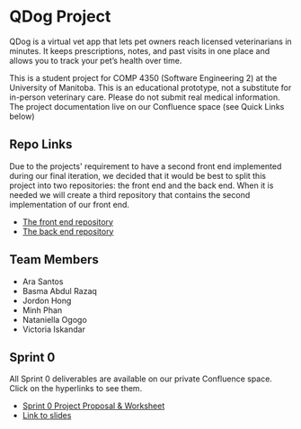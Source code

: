 # QDog Project 

QDog is a virtual vet app that lets pet owners reach licensed veterinarians in minutes. 
It keeps prescriptions, notes, and past visits in one place and allows you to track your pet’s health over time.

This is a student project for COMP 4350 (Software Engineering 2) at the University of Manitoba.
This is an educational prototype, not a substitute for in-person veterinary care. Please do not submit real medical information. 
The project documentation live on our Confluence space (see Quick Links below)


## Repo Links

Due to the projects' requirement to have a second front end implemented during our final iteration, we decided that it would be best to split this project into two repositories: the front end and the back end. When it is needed we will create a third repository that contains the second implementation of our front end. 

- [The front end repository](https://github.com/4350-fall-2025/frontend-1)
- [The back end repository](https://github.com/4350-fall-2025/backend)


## Team Members

- Ara Santos
- Basma Abdul Razaq
- Jordon Hong
- Minh Phan
- Nataniella Ogogo
- Victoria Iskandar


## Sprint 0

All Sprint 0 deliverables are available on our private Confluence space. Click on the hyperlinks to see them.

- [Sprint 0 Project Proposal & Worksheet](https://jordonhong.atlassian.net/wiki/spaces/qdog/pages/10158159/Sprint+0+Hub?atlOrigin=eyJpIjoiZDhjNWYzYjJjZDQzNDhhN2I4MmFjOGZiZGE3MzUwN2EiLCJwIjoiYyJ9)
- [Link to slides](https://www.figma.com/deck/SVXDUyXp4JtoTR8rG2OxHg/QDog-Product-Pitch?node-id=1-37&t=Mlbl4aSf43FQBJ4J-1)
